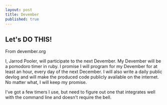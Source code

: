 ```yaml
---
layout: post
title: Devember
published: true
---
```

## Let's DO THIS!

From devember.org

I, Jarrod Pooler, will participate to the next Devember. My Devember will be a pomodoro timer in ruby. I promise I will program for my Devember for at least an hour, every day of the next December. I will also write a daily public devlog and will make the produced code publicly available on the internet. No matter what, I will keep my promise.

I've got a few timers I use, but need to figure out one that integrates well with the command line and doesn't require the bell.
